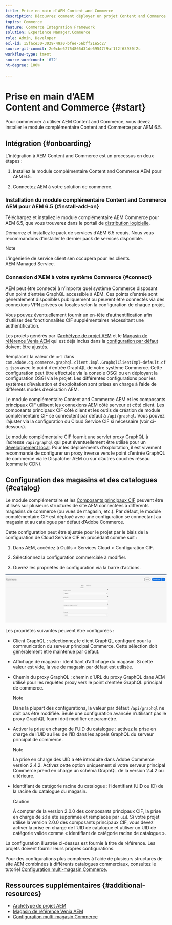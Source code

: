 ```yaml
---
title: Prise en main d’AEM Content and Commerce
description: Découvrez comment déployer un projet Content and Commerce AEM.
topics: Commerce
feature: Commerce Integration Framework
solution: Experience Manager,Commerce
role: Admin, Developer
exl-id: 15face30-3039-49a0-bfee-56bff21e5c27
source-git-commit: 2e0cbe62754866d31de69547f9af1f2f63930f2c
workflow-type: tm+mt
source-wordcount: '672'
ht-degree: 100%

---
```


# Prise en main d’AEM Content and Commerce {#start}

Pour commencer à utiliser AEM Content and Commerce, vous devez installer le module complémentaire Content and Commerce pour AEM 6.5.


## Intégration {#onboarding}

L’intégration à AEM Content and Commerce est un processus en deux étapes :

1. Installez le module complémentaire Content and Commerce AEM pour AEM 6.5.

2. Connectez AEM à votre solution de commerce.

### Installation du module complémentaire Content and Commerce AEM pour AEM 6.5 {#install-add-on}

Téléchargez et installez le module complémentaire AEM Commerce pour AEM 6.5, que vous trouverez dans le portail de [distribution logicielle](https://experience.adobe.com/#/downloads/content/software-distribution/en/aem.html).

Démarrez et installez le pack de services d’AEM 6.5 requis. Nous vous recommandons d’installer le dernier pack de services disponible.

>[!NOTE]
>
>L’ingénierie de service client sen occupera pour les clients AEM Managed Service.

### Connexion d’AEM à votre système Commerce {#connect}

AEM peut être connecté à n’importe quel système Commerce disposant d’un point d’entrée GraphQL accessible à AEM. Ces points d’entrée sont généralement disponibles publiquement ou peuvent être connectés via des connexions VPN privées ou locales selon la configuration de chaque projet.

Vous pouvez éventuellement fournir un en-tête d’authentification afin d’utiliser des fonctionnalités CIF supplémentaires nécessitant une authentification.

Les projets générés par l’[Archétype de projet AEM](https://github.com/adobe/aem-project-archetype) et le [Magasin de référence Venia AEM](https://github.com/adobe/aem-cif-guides-venia) qui est déjà inclus dans la [configuration par défaut](https://github.com/adobe/aem-cif-guides-venia/blob/main/ui.config/src/main/content/jcr_root/apps/venia/osgiconfig/config/com.adobe.cq.commerce.graphql.client.impl.GraphqlClientImpl~default.cfg.json) doivent être ajustés.

Remplacez la valeur de `url` dans `com.adobe.cq.commerce.graphql.client.impl.GraphqlClientImpl~default.cfg.json` avec le point d’entrée GraphQL de votre système Commerce. Cette configuration peut être effectuée via la console OSGI ou en déployant la configuration OSGI via le projet. Les différentes configurations pour les systèmes d’évaluation et d’exploitation sont prises en charge à l’aide de différents modes d’exécution AEM.

Le module complémentaire Content and Commerce AEM et les composants principaux CIF utilisent les connexions AEM côté serveur et côté client. Les composants principaux CIF côté client et les outils de création de module complémentaire CIF se connectent par défaut à `/api/graphql`. Vous pouvez l’ajuster via la configuration du Cloud Service CIF si nécessaire (voir ci-dessous).

Le module complémentaire CIF fournit une servlet proxy GraphQL à l’adresse `/api/graphql` qui peut éventuellement être utilisé pour un [développement local](develop.md). Pour les déploiements d’exploitation, il est vivement recommandé de configurer un proxy inverse vers le point d’entrée GraphQL de commerce via le Dispatcher AEM ou sur d’autres couches réseau (comme le CDN).

## Configuration des magasins et des catalogues {#catalog}

Le module complémentaire et les [Composants principaux CIF](https://github.com/adobe/aem-core-cif-components) peuvent être utilisés sur plusieurs structures de site AEM connectées à différents magasins de commerce (ou vues de magasin, etc.). Par défaut, le module complémentaire CIF est déployé avec une configuration se connectant au magasin et au catalogue par défaut d’Adobe Commerce.

Cette configuration peut être ajustée pour le projet par le biais de la configuration de Cloud Service CIF en procédant comme suit :

1. Dans AEM, accédez à Outils > Services Cloud > Configuration CIF.

2. Sélectionnez la configuration commerciale à modifier.

3. Ouvrez les propriétés de configuration via la barre d’actions.

![Configuration des Cloud Services CIF](/help/commerce/cif/assets/cif-cloud-service-config.png)

Les propriétés suivantes peuvent être configurées :

- Client GraphQL : sélectionnez le client GraphQL configuré pour la communication du serveur principal Commerce. Cette sélection doit généralement être maintenue par défaut.
- Affichage de magasin : identifiant d’affichage du magasin. Si cette valeur est vide, la vue de magasin par défaut est utilisée.
- Chemin du proxy GraphQL : chemin d’URL du proxy GraphQL dans AEM utilisé pour les requêtes proxy vers le point d’entrée GraphQL principal de commerce.

  >[!NOTE]
  >
  >Dans la plupart des configurations, la valeur par défaut `/api/graphql` ne doit pas être modifiée. Seule une configuration avancée n’utilisant pas le proxy GraphQL fourni doit modifier ce paramètre.

- Activer la prise en charge de l’UID du catalogue : activez la prise en charge de l’UID au lieu de l’ID dans les appels GraphQL du serveur principal de commerce.

  >[!NOTE]
  >
  >La prise en charge des UID a été introduite dans Adobe Commerce version 2.4.2. Activez cette option uniquement si votre serveur principal Commerce prend en charge un schéma GraphQL de la version 2.4.2 ou ultérieure.

- Identifiant de catégorie racine du catalogue : l’identifiant (UID ou ID) de la racine du catalogue du magasin.

  >[!CAUTION]
  >
  >À compter de la version 2.0.0 des composants principaux CIF, la prise en charge de `id` a été supprimée et remplacée par `uid`. Si votre projet utilise la version 2.0.0 des composants principaux CIF, vous devez activer la prise en charge de l’UID de catalogue et utiliser un UID de catégorie valide comme « identifiant de catégorie racine de catalogue ».

La configuration illustrée ci-dessus est fournie à titre de référence. Les projets doivent fournir leurs propres configurations.

Pour des configurations plus complexes à l’aide de plusieurs structures de site AEM combinées à différents catalogues commerciaux, consultez le tutoriel [Configuration multi-magasin Commerce](configuring/multi-store-setup.md).

## Ressources supplémentaires {#additional-resources}

- [Archétype de projet AEM](https://github.com/adobe/aem-project-archetype)
- [Magasin de référence Venia AEM](https://github.com/adobe/aem-cif-guides-venia)
- [Configuration multi-magasin Commerce](configuring/multi-store-setup.md)
